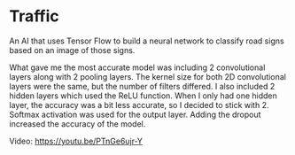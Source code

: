 # Traffic

An AI that uses Tensor Flow to build a neural network to classify road signs based
on an image of those signs.

What gave me the most accurate model was including 2 convolutional layers along with
2 pooling layers. The kernel size for both 2D convolutional layers were the same, but
the number of filters differed. I also included 2 hidden layers which used the ReLU function.
When I only had one hidden layer, the accuracy was a bit less accurate, so I decided to
stick with 2. Softmax activation was used for the output layer. 
Adding the dropout increased the accuracy of the model.

Video: https://youtu.be/PTnGe6ujr-Y
